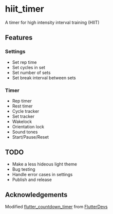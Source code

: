 # hiit_timer

A timer for high intensity interval training (HIIT)

## Features

### Settings
- Set rep time
- Set cycles in set
- Set number of sets
- Set break interval between sets

### Timer
- Rep timer
- Rest timer
- Cycle tracker
- Set tracker
- Wakelock
- Orientation lock
- Sound tones
- Start/Pause/Reset

## TODO
- Make a less hideous light theme
- Bug testing
- Handle error cases in settings
- Publish and release

## Acknowledgements
Modified [flutter_countdown_timer](https://github.com/flutter-devs/CountDownTimer) from [FlutterDevs](https://github.com/flutter-devs)